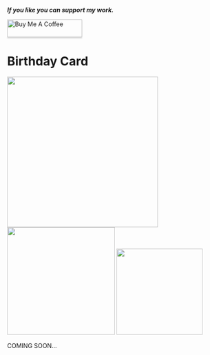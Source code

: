 _**If you like you can support my work.**_

<a href="https://www.buymeacoffee.com/berkansezer" target="_blank"><img src="https://www.buymeacoffee.com/assets/img/custom_images/orange_img.png" alt="Buy Me A Coffee" style="height: 41px !important;width: 174px !important;box-shadow: 0px 3px 2px 0px rgba(190, 190, 190, 0.5) !important;-webkit-box-shadow: 0px 3px 2px 0px rgba(190, 190, 190, 0.5) !important;" ></a> 

# Birthday Card
<img src="https://github.com/berkansezer77/home-assistant/assets/84282504/236b3bc7-bf48-4e56-bd8a-a78a706a1eee" width="350">
<img src="https://github.com/berkansezer77/home-assistant/assets/84282504/c774ebb4-0398-4f87-9d04-1a0b48febfea" width="250">
<img src="https://github.com/berkansezer77/home-assistant/assets/84282504/ecb06053-0866-444c-bd7a-86fb0f047ad5" width="200">

COMING SOON...
